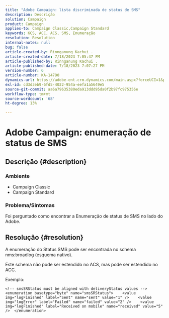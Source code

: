 ```yaml
---
title: "Adobe Campaign: lista discriminada de status de SMS"
description: Descrição
solution: Campaign
product: Campaign
applies-to: Campaign Classic,Campaign Standard
keywords: KCS, ACC, ACS, SMS, Enumeração
resolution: Resolution
internal-notes: null
bug: false
article-created-by: Rinnganung Kachui .
article-created-date: 7/18/2023 7:05:47 PM
article-published-by: Rinnganung Kachui .
article-published-date: 7/18/2023 7:07:27 PM
version-number: 6
article-number: KA-14790
dynamics-url: https://adobe-ent.crm.dynamics.com/main.aspx?forceUCI=1&pagetype=entityrecord&etn=knowledgearticle&id=467a0e16-9e25-ee11-9cbd-6045bd006b4b
exl-id: cd3d3eb9-6fd5-4022-954a-eefa1a5649e5
source-git-commit: aa6a79635380eda913ddd95da0f2b97fc975356e
workflow-type: tm+mt
source-wordcount: '68'
ht-degree: 13%

---
```


# Adobe Campaign: enumeração de status de SMS

## Descrição {#description}




### Ambiente



- Campaign Classic
- Campaign Standard




### Problema/Sintomas



Foi perguntado como encontrar a Enumeração de status de SMS no lado do Adobe.


## Resolução {#resolution}


A enumeração do Status SMS pode ser encontrada no schema nms:broadlog (esquema nativo).

Este schema não pode ser estendido no ACS, mas pode ser estendido no ACC.

Exemplo:


```
<!-- smsSRStatus must be aligned with deliveryStatus values -->  <enumeration basetype="byte" name="smsSRStatus">    <value img="logFinished" label="Sent" name="sent" value="1" />    <value img="logError" label="Failed" name="failed" value="2" />    <value img="logFinished" label="Received on mobile" name="received" value="5" />  </enumeration>
```
